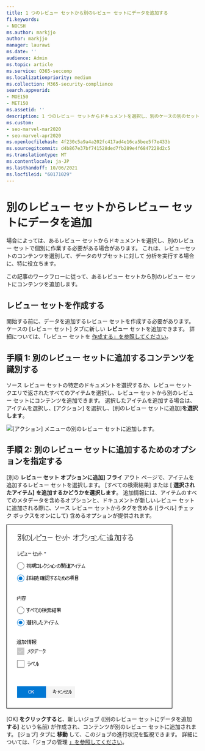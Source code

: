 ```yaml
---
title: 1 つのレビュー セットから別のレビュー セットにデータを追加する
f1.keywords:
- NOCSH
ms.author: markjjo
author: markjjo
manager: laurawi
ms.date: ''
audience: Admin
ms.topic: article
ms.service: O365-seccomp
ms.localizationpriority: medium
ms.collection: M365-security-compliance
search.appverid:
- MOE150
- MET150
ms.assetid: ''
description: 1 つのレビュー セットからドキュメントを選択し、別のケースの別のセットで個別に作業するAdvanced eDiscoveryします。
ms.custom:
- seo-marvel-mar2020
- seo-marvel-apr2020
ms.openlocfilehash: 4f230c5a9a4a202fc417ad4e16ca5bee5f7e433b
ms.sourcegitcommit: d4b867e37bf741528ded7fb289e4f6847228d2c5
ms.translationtype: MT
ms.contentlocale: ja-JP
ms.lasthandoff: 10/06/2021
ms.locfileid: "60171029"
---
```

# <a name="add-data-to-a-review-set-from-another-review-set"></a>別のレビュー セットからレビュー セットにデータを追加

場合によっては、あるレビュー セットからドキュメントを選択し、別のレビュー セットで個別に作業する必要がある場合があります。 これは、レビューセットのコンテンツを選別して、データのサブセットに対して 分析を実行する場合に、特に役立ちます。

この記事のワークフローに従って、あるレビュー セットから別のレビュー セットにコンテンツを追加します。

## <a name="create-a-review-set"></a>レビュー セットを作成する

開始する前に、データを追加するレビュー セットを作成する必要があります。  ケースの [レビュー セット] タブに新しい **レビュー** セットを追加できます。 詳細については、「レビュー セットを [作成する」を参照してください](managing-review-sets.md#create-a-review-set)。

## <a name="step-1-identify-content-to-add-to-another-review-set"></a>手順 1: 別のレビュー セットに追加するコンテンツを識別する

ソース レビュー セットの特定のドキュメントを選択するか、レビュー セット クエリで返されたすべてのアイテムを選択し、レビュー セットから別のレビュー セットにコンテンツを追加できます。 選択したアイテムを追加する場合は、アイテムを選択し、[アクション] を選択し、[別のレビュー セットに追加]**を選択します**。

![[アクション] メニューの別のレビュー セットに追加します。](../media/64f2a4d4-eba3-4ab3-a3ba-d519feea3142.png)

## <a name="step-2-specify-options-for-adding-to-another-review-set"></a>手順 2: 別のレビュー セットに追加するためのオプションを指定する

[別の **レビュー セット オプションに追加] フライ** アウト ページで、アイテムを追加するレビュー セットを選択します。 [すべての検索結果] または [ **選択されたアイテム]** **を追加するかどうかを選択します**。  追加情報には、アイテムのすべてのメタデータを含めるオプションと、ドキュメントが新しいレビュー セットに追加される際に、ソース レビュー セットからタグを含める ([ラベル] チェック ボックスをオンにして) 含めるオプションが提供されます。  

![別のレビュー セットにデータを追加するためのオプション。](../media/6440ee44-68fd-44d7-b43a-3a477345525c.png)

[OK] **をクリックすると**、新しいジョブ ([別のレビュー セットにデータを追加 **する]** という名前) が作成され、コンテンツが別のレビュー セットに追加されます。 [ジョブ] タブに **移動** して、このジョブの進行状況を監視できます。 詳細については、「ジョブの管理 [」を参照してください](managing-jobs-ediscovery20.md)。
